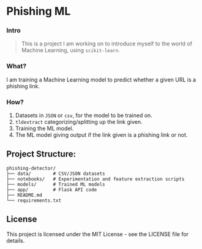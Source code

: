 # Phishing ML

### Intro

> This is a project I am working on to introduce myself to the world of Machine Learning, using `scikit-learn`.

### What?

I am training a Machine Learning model to predict whether a given URL is a phishing link.

### How?

1. Datasets in `JSON` or `csv`, for the model to be trained on.
2. `tldextract` categorizing/splitting up the link given.
3. Training the ML model.
4. The ML model giving output if the link given is a phishing link or not.

## Project Structure:

```
phishing-detector/
├── data/        # CSV/JSON datasets
├── notebooks/   # Experimentation and feature extraction scripts
├── models/      # Trained ML models
├── app/         # Flask API code
├── README.md
└── requirements.txt
```

## License

This project is licensed under the MIT License - see the LICENSE file for details.
